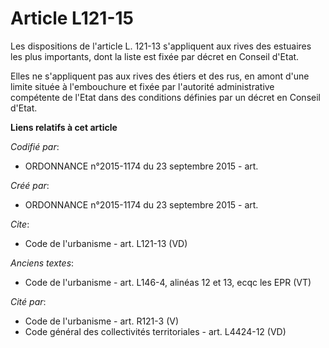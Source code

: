 # Article L121-15

Les dispositions de l'article L. 121-13 s'appliquent aux rives des estuaires les plus importants, dont la liste est fixée par
décret en Conseil d'Etat. 

Elles ne s'appliquent pas aux rives des étiers et des rus, en amont d'une limite située à l'embouchure et fixée par
l'autorité administrative compétente de l'Etat dans des conditions définies par un décret en Conseil d'Etat.

**Liens relatifs à cet article**

_Codifié par_:

  - ORDONNANCE n°2015-1174 du 23 septembre 2015 - art.

_Créé par_:

  - ORDONNANCE n°2015-1174 du 23 septembre 2015 - art.

_Cite_:

  - Code de l'urbanisme - art. L121-13 (VD)

_Anciens textes_:

  - Code de l'urbanisme - art. L146-4, alinéas 12 et 13, ecqc les EPR (VT)

_Cité par_:

  - Code de l'urbanisme - art. R121-3 (V)
  - Code général des collectivités territoriales - art. L4424-12 (VD)

